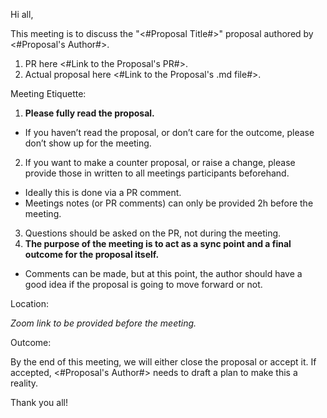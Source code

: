 Hi all,

This meeting is to discuss the "<#Proposal Title#>" proposal authored by <#Proposal's Author#>.

1.	PR here <#Link to the Proposal's PR#>.
2.	Actual proposal here <#Link to the Proposal's .md file#>.

Meeting Etiquette:

1.	**Please fully read the proposal.**

   * If you haven’t read the proposal, or don’t care for the outcome, please don’t show up for the meeting.

2.	If you want to make a counter proposal, or raise a change, please provide those in written to all meetings participants beforehand.

   * Ideally this is done via a PR comment.
   * Meetings notes (or PR comments) can only be provided 2h before the meeting.

3.	Questions should be asked on the PR, not during the meeting.
4.	**The purpose of the meeting is to act as a sync point and a final outcome for the proposal itself.**

   * Comments can be made, but at this point, the author should have a good idea if the proposal is going to move forward or not.

Location:

_Zoom link to be provided before the meeting._

Outcome:

By the end of this meeting, we will either close the proposal or accept it. If accepted, <#Proposal's Author#> needs to draft a plan to make this a reality. 

Thank you all!
